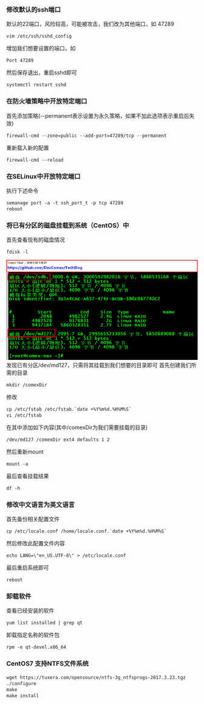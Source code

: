 ### 修改默认的ssh端口
默认的22端口，风险较高，可能被攻击，我们改为其他端口，如 47289
```
vim /etc/ssh/sshd_config
```
增加我们想要设置的端口，如
```
Port 47289
```
然后保存退出，重启sshd即可
```
systemctl restart sshd
```

### 在防火墙策略中开放特定端口
首先添加策略(--permanent表示设置为永久策略，如果不加此选项表示重启后失效)
```
firewall-cmd --zone=public --add-port=47289/tcp --permanent
```
重新载入新的配置
```
firewall-cmd --reload
```

### 在SELinux中开放特定端口
执行下述命令
```
semanage port -a -t ssh_port_t -p tcp 47289
reboot
```

### 将已有分区的磁盘挂载到系统（CentOS）中
首先查看现有的磁盘情况
```
fdisk -l
```
![](https://github.com/DevComex/TechBlog/blob/master/ScreenShots/ScreenShot-2018-05-28_013821.png)
发现已有分区/dev/md127，只需将其挂载到我们想要的目录即可
首先创建我们所需的目录
```
mkdir /comexDir
```
修改
```
cp /etc/fstab /etc/fstab.`date +%Y%m%d.%H%M%S`
vi /etc/fstab
```
在其中添加如下内容(其中/comexDir为我们需要挂载的目录)
```
/dev/md127 /comexDir ext4 defaults 1 2
```
然后重新mount
```
mount -a
```
最后查看挂载结果
```
df -h
```

### 修改中文语言为英文语言
首先备份相关配置文件
```
cp /etc/locale.conf /home/locale.conf.`date +%Y%m%d.%H%M%S`
```
然后修改此配置文件内容
```
echo LANG=\"en_US.UTF-8\" > /etc/locale.conf
```
最后重启系统即可
```
reboot
```

### 卸载软件
查看已经安装的软件
```
yum list installed | grep qt
```
卸载指定名称的软件包
```
rpm -e qt-devel.x86_64
```

### CentOS7 支持NTFS文件系统
```
wget https://tuxera.com/opensource/ntfs-3g_ntfsprogs-2017.3.23.tgz
./configure
make
make install
```